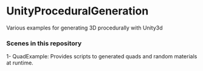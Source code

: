 # UnityProceduralGeneration
Various examples for generating 3D procedurally with Unity3d

### Scenes in this repository
1- QuadExample: Provides scripts to generated quads and random materials at runtime.
